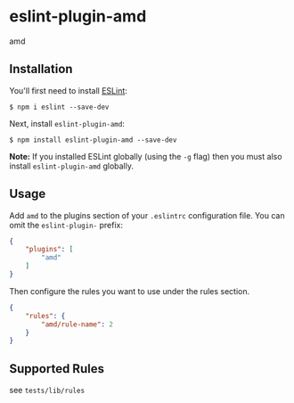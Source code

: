 # eslint-plugin-amd

amd

## Installation

You'll first need to install [ESLint](http://eslint.org):

```
$ npm i eslint --save-dev
```

Next, install `eslint-plugin-amd`:

```
$ npm install eslint-plugin-amd --save-dev
```

**Note:** If you installed ESLint globally (using the `-g` flag) then you must also install `eslint-plugin-amd` globally.

## Usage

Add `amd` to the plugins section of your `.eslintrc` configuration file. You can omit the `eslint-plugin-` prefix:

```json
{
    "plugins": [
        "amd"
    ]
}
```


Then configure the rules you want to use under the rules section.

```json
{
    "rules": {
        "amd/rule-name": 2
    }
}
```

## Supported Rules

see `tests/lib/rules`





